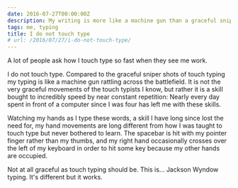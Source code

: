 ```yaml
---
date: 2016-07-27T00:00:00Z
description: My writing is more like a machine gun than a graceful sniper
tags: me, typing
title: I do not touch type
# url: /2016/07/27/i-do-not-touch-type/
---
```


A lot of people ask how I touch type so fast when they see me work. 

I do not touch type. Compared to the graceful sniper shots of touch typing my typing is like a machine gun rattling across the battlefield. It is not the very graceful movements of the touch typists I know, but rather it is a skill bought to incredibly speed by near constant repetition: Nearly every day spent in front of a computer since I was four has left me with these skills. 

Watching my hands as I type these words, a skill I have long since lost the need for, my hand movements are long different from how I was taught to touch type but never bothered to learn. The spacebar is hit with my pointer finger rather than my thumbs, and my right hand occasionally crosses over the left of my keyboard in order to hit some key because my other hands are occupied. 

Not at all graceful as touch typing should be. This is... Jackson Wyndow typing. It's different but it works.